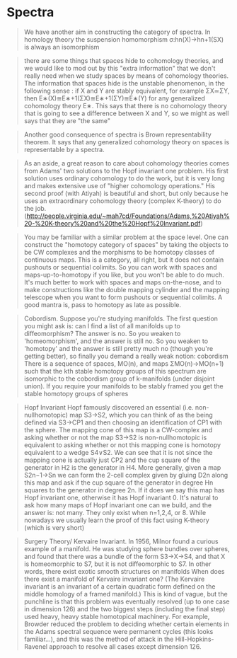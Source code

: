 # Spectra

> We have another aim in constructing the category of spectra. In homology theory the suspension homomorphism σ:hn(X)→hn+1(SX) is always an isomorphism

> there are some things that spaces hide to cohomology theories, and we would like to mod out by this "extra information" that we don't really need when we study spaces by means of cohomology theories. The information that spaces hide is the unstable phenomenon, in the following sense : if X and Y are stably equivalent, for example ΣX≃ΣY, then E∗(X)≅E∗+1(ΣX)≅E∗+1(ΣY)≅E∗(Y) for any generalized cohomology theory E∗. This says that there is no cohomology theory that is going to see a difference between X and Y, so we might as well says that they are "the same"

> Another good consequence of spectra is Brown representability theorem. It says that any generalized cohomology theory on spaces is representable by a spectra. 

> As an aside, a great reason to care about cohomology theories comes from Adams' two solutions to the Hopf invariant one problem. His first solution uses ordinary cohomology to do the work, but it is very long and makes extensive use of "higher cohomology operations." His second proof (with Atiyah) is beautiful and short, but only because he uses an extraordinary cohomology theory (complex K-theory) to do the job. (http://people.virginia.edu/~mah7cd/Foundations/Adams,%20Atiyah%20-%20K-theory%20and%20the%20Hopf%20Invariant.pdf)

> You may be familiar with a similar problem at the space level. One can construct the "homotopy category of spaces" by taking the objects to be CW complexes and the morphisms to be homotopy classes of continuous maps. This is a category, all right, but it does not contain pushouts or sequential colimits. So you can work with spaces and maps-up-to-homotopy if you like, but you won't be able to do much. It's much better to work with spaces and maps on-the-nose, and to make constructions like the double mapping cylinder and the mapping telescope when you want to form pushouts or sequential colimits. A good mantra is, pass to homotopy as late as possible.

> Cobordism. Suppose you're studying manifolds. The first question you might ask is: can I find a list of all manifolds up to diffeomorphism? The answer is no. So you weaken to 'homeomorphism', and the answer is still no. So you weaken to 'homotopy' and the answer is still pretty much no (though you're getting better), so finally you demand a really weak notion: cobordism
> There is a sequence of spaces, MO(n), and maps ΣMO(n)→MO(n+1) such that the kth stable homotopy groups of this spectrum are isomorphic to the cobordism group of k-manifolds (under disjoint union).  If you require your manifolds to be stably framed you get the stable homotopy groups of spheres

> Hopf Invariant Hopf famously discovered an essential (i.e. non-nullhomotopic) map S3→S2, which you can think of as the being defined via S3→CP1 and then choosing an identification of CP1 with the sphere. The mapping cone of this map is a CW-complex and asking whether or not the map S3→S2 is non-nullhomotopic is equivalent to asking whether or not this mapping cone is homotopy equivalent to a wedge S4∨S2. We can see that it is not since the mapping cone is actually just CP2 and the cup square of the generator in H2 is the generator in H4. More generally, given a map S2n−1→Sn we can form the 2-cell complex given by gluing D2n along this map and ask if the cup square of the generator in degree Hn squares to the generator in degree 2n. If it does we say this map has Hopf invariant one, otherwise it has Hopf invariant 0. It's natural to ask how many maps of Hopf invariant one can we build, and the answer is: not many. They only exist when n=1,2,4, or 8. While nowadays we usually learn the proof of this fact using K-theory (which is very short)

> Surgery Theory/ Kervaire Invariant. In 1956, Milnor found a curious example of a manifold. He was studying sphere bundles over spheres, and found that there was a bundle of the form S3→X→S4, and that X is homeomorphic to S7, but it is not diffeomorphic to S7. In other words, there exist exotic smooth structures on manifolds
> When does there exist a manifold of Kervaire invariant one? (The Kervaire invariant is an invariant of a certain quadratic form defined on the middle homology of a framed manifold.) This is kind of vague, but the punchline is that this problem was eventually resolved (up to one case in dimension 126) and the two biggest steps (including the final step) used heavy, heavy stable homotopical machinery. For example, Browder reduced the problem to deciding whether certain elements in the Adams spectral sequence were permanent cycles (this looks familiar...), and this was the method of attack in the Hill-Hopkins-Ravenel approach to resolve all cases except dimension 126.